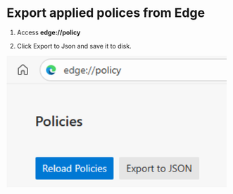 # Export applied polices from Edge

1. Access **edge://policy**<br>

2. Click Export to Json and save it to disk.<br>
<img src="./images/edgepolicy.png" alt="edgepolicy.png" width="500">
